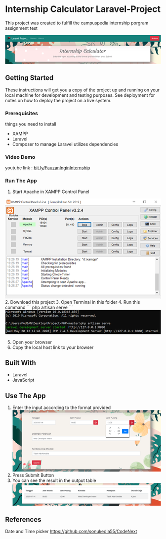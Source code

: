 # Internship Calculator Laravel-Project 

This project was created to fulfill the campuspedia internship porgram assignment test

![title](/screenshot/title2.png)

## Getting Started

These instructions will get you a copy of the project up and running on your local machine for development and testing purposes. See deployment for notes on how to deploy the project on a live system.


### Prerequisites

things you need to install

- XAMPP
- Laravel
- Composer to manage Laravel utilizes dependencies


### Video Demo

youtube link : <a href = "bit.ly/FauzanInginInternship"> bit.ly/FauzanInginInternship </a>



### Run The App

1. Start Apache in XAMPP Control Panel
<img src="/screenshot/XAMPP.PNG" alt="XAMPP" width="600"/>
2. Download this project
3. Open Terminal in this folder
4. Run this command
```
php artisan serve
```

<img src="/screenshot/artisan.png" alt="artisan" width="600"/>

5. Open your browser
6. Copy the local host link to your browser


## Built With

- Laravel
- JavaScript


## Use The App

1. Enter the input according to the format provided 
![input](/screenshot/input.png)
2. Press Submit Button
3. You can see the result in the output table
![output](/screenshot/output.png)


## References

Date and Time picker
https://github.com/sonukedia55/CodeNext

